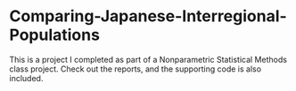 # Comparing-Japanese-Interregional-Populations
This is a project I completed as part of a Nonparametric Statistical Methods class project. Check out the reports, and the supporting code is also included.
